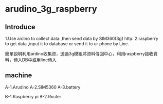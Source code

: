 # arudino_3g_raspberry
## Introduce 
1.Use ardino to collect data ,then send data by SIM360(3g) http.
2.raspberry to get data ,input it to database or send it to ur phone by Line.

簡單說明利用ardino收集資，透過3g模組將資料傳回中心，利用raspberry接收資料，傳入DB中或用line傳入

## machine
A-1.Arudino
A-2.SIM5360
A-3.battery

B-1.Raspberry pi
B-2.Router


